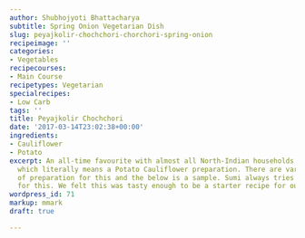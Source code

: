 ```yaml
---
author: Shubhojyoti Bhattacharya
subtitle: Spring Onion Vegetarian Dish
slug: peyajkolir-chochchori-chorchori-spring-onion
recipeimage: ''
categories:
- Vegetables
recipecourses:
- Main Course
recipetypes: Vegetarian
specialrecipes:
- Low Carb
tags: ''
title: Peyajkolir Chochchori
date: '2017-03-14T23:02:38+00:00'
ingredients:
- Cauliflower
- Potato
excerpt: An all-time favourite with almost all North-Indian households is Aloo Gobi
  which literally means a Potato Cauliflower preparation. There are various methods
  of preparation for this and the below is a sample. Sumi always tries so many varieties
  for this. We felt this was tasty enough to be a starter recipe for our site.
wordpress_id: 71
markup: mmark
draft: true

---
```

